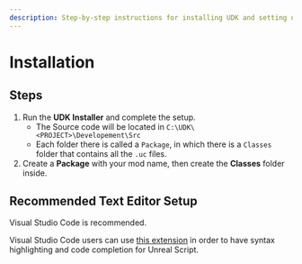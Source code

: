 ```yaml
---
description: Step-by-step instructions for installing UDK and setting up a recommended text editor for Unreal Script development.
---
```


# Installation

## Steps

1. Run the **UDK Installer** and complete the setup.
   - The Source code will be located in `C:\UDK\<PROJECT>\Developement\Src`
   - Each folder there is called a `Package`, in which there is a `Classes` folder that contains all the `.uc` files.
2. Create a **Package** with your mod name, then create the **Classes** folder inside.

## Recommended Text Editor Setup

Visual Studio Code is recommended.

Visual Studio Code users can use [this extension](https://marketplace.visualstudio.com/items?itemName=EliotVU.uc) in order to have syntax highlighting and code completion for Unreal Script.
